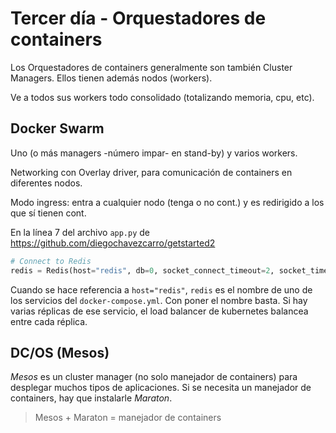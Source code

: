 # Tercer día - Orquestadores de containers

Los Orquestadores de containers generalmente son también Cluster Managers. Ellos tienen además nodos (workers).

Ve a todos sus workers todo consolidado (totalizando memoria, cpu, etc).

## Docker Swarm

Uno (o más managers -número impar- en stand-by) y varios workers.

Networking con Overlay driver, para comunicación de containers en diferentes nodos.

Modo ingress: entra a cualquier nodo (tenga o no cont.) y es redirigido a los que sí tienen cont.

En la línea 7 del archivo `app.py` de https://github.com/diegochavezcarro/getstarted2

```python
# Connect to Redis
redis = Redis(host="redis", db=0, socket_connect_timeout=2, socket_timeout=2)
```

Cuando se hace referencia a `host="redis"`, `redis` es el nombre de uno de los servicios del `docker-compose.yml`. Con poner el nombre basta. Si hay varias réplicas de ese servicio, el load balancer de kubernetes balancea entre cada réplica.

## DC/OS (Mesos)

*Mesos* es un cluster manager (no solo manejador de containers) para desplegar muchos tipos de aplicaciones. Si se necesita un manejador de containers, hay que instalarle *Maraton*.

> Mesos + Maraton = manejador de containers

